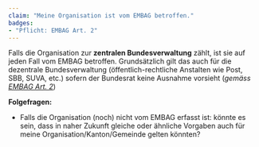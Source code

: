 ```yaml
---
claim: "Meine Organisation ist vom EMBAG betroffen."
badges: 
- "Pflicht: EMBAG Art. 2"
---
```


Falls die Organisation zur **zentralen Bundesverwaltung** zählt, ist sie auf jeden Fall vom EMBAG betroffen. Grundsätzlich gilt das auch für die dezentrale Bundesverwaltung (öffentlich-rechtliche Anstalten wie Post, SBB, SUVA, etc.) sofern der Bundesrat keine Ausnahme vorsieht (_gemäss [EMBAG Art. 2](https://www.fedlex.admin.ch/eli/fga/2023/787/de#art_2)_)

**Folgefragen:**

* Falls die Organisation (noch) nicht vom EMBAG erfasst ist: könnte es sein, dass in naher Zukunft gleiche oder ähnliche Vorgaben auch für meine Organisation/Kanton/Gemeinde gelten könnten?
